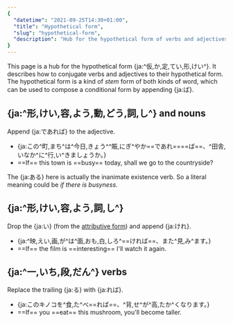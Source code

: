 ```yaml
---
{
  "datetime": "2021-09-25T14:30+01:00",
  "title": "Hypothetical form",
  "slug": "hypothetical-form",
  "description": "Hub for the hypothetical form of verbs and adjectives."
}
---
```

This page is a hub for the hypothetical form {ja:^仮,か,定,てい,形,けい^}. It
describes how to conjugate verbs and adjectives to their hypothetical form.
The hypothetical form is a kind of _stem_ form of both kinds of word, which can
be used to compose a conditional form by appending {ja:ば}.

## {ja:^形,けい,容,よう,動,どう,詞,し^} and nouns

Append {ja:であれば} to the adjective.

- {ja:この^町,まち^は^今日,きょう^^賑,にぎ^やか==であれ====ば==、^田舎,いなか^に^行,い^きましょうか。}
- ==If== this town is ==busy== today, shall we go to the countryside?

The {ja:ある} here is actually the inanimate existence verb.
So a literal meaning could be _if there is busyness_.

## {ja:^形,けい,容,よう,詞,し^}

Drop the {ja:い} (from the
[attributive form](attributive-form)) and append {ja:けれ}.

- {ja:^映,えい,画,が^は^面,おも,白,しろ^==ければ==、また^見,み^ます。}
- ==If== the film is ==interesting== I'll watch it again.

## {ja:^一,いち,段,だん^} verbs

Replace the trailing {ja:る} with {ja:れば}.

- {ja:このキノコを^食,た^べ==れば==、^背,せ^が^高,たか^くなります。}
- ==If== you ==eat== this mushroom, you'll become taller.
